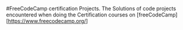 #FreeCodeCamp certification Projects.
The Solutions  of code projects  encountered when doing the 
Certification courses on [freeCodeCamp][https://www.freecodecamp.org/]
